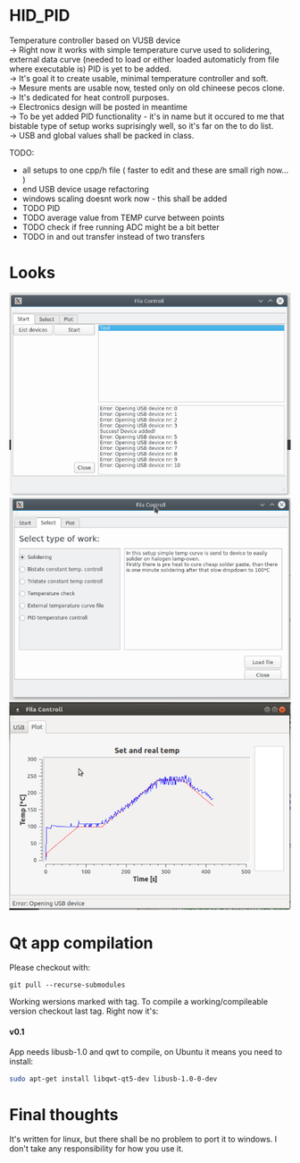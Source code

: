 HID_PID
=======

Temperature controller based on VUSB device  
→ Right now it works with simple temperature curve used to solidering, external data curve (needed to load or either loaded automaticly from file where executable is) PID is yet to be added.  
→ It's goal it to create usable, minimal temperature controller and soft.  
→ Mesure ments are usable now, tested only on old chineese pecos clone.  
→ It's dedicated for heat controll purposes.  
→ Electronics design will be posted in meantime  
→ To be yet added PID functionality - it's in name but it occured to me that bistable type of setup works suprisingly well, so it's far on the to do list.  
→ USB and global values shall be packed in class.  

TODO:  
* all setups to one cpp/h file ( faster to edit and these are small righ now... )  
* end USB device usage refactoring 
* windows scaling doesnt work now - this shall be added
* TODO PID
* TODO average value from TEMP curve between points
* TODO check if free running ADC might be a bit better
* TODO in and out transfer instead of two transfers
 
Looks
========
![selection](https://raw.githubusercontent.com/pholat/HID_PID/master/Doc/in_work1.png)
![selection](https://raw.githubusercontent.com/pholat/HID_PID/master/Doc/in_work2.png)
![chart](https://raw.githubusercontent.com/pholat/HID_PID/master/Doc/itsworking.png)

Qt app compilation
========
Please checkout with:
```
git pull --recurse-submodules
```
Working wersions marked with tag. To compile a working/compileable version checkout last tag. Right now it's:  
#### v0.1
App needs libusb-1.0 and qwt to compile, on Ubuntu it means you need to install:
```bash
sudo apt-get install libqwt-qt5-dev libusb-1.0-0-dev  
```

Final thoughts
=======
It's written for linux, but there shall be no problem to port it to windows.
I don't take any responsibility for how you use it.
